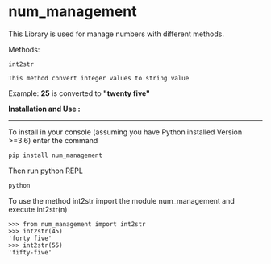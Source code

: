 num_management
================

This Library is used for manage numbers with different methods.

Methods:

    int2str

    This method convert integer values to string value 

Example: **25** is converted to **"twenty five"**

**Installation and Use :**
****
To install in your console (assuming you have Python installed Version >=3.6)
enter the command 
```bash
pip install num_management
```
Then run python REPL
```bash
python
```
To use the method int2str import the module num_management
and execute int2str(n)
```REPL
>>> from num_management import int2str
>>> int2str(45)
'forty five'
>>> int2str(55)
'fifty-five'
```